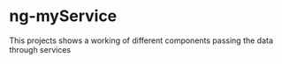 # ng-myService
This projects shows a working of different components passing the data through services
